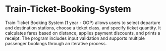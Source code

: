 # Train-Ticket-Booking-System
Train Ticket Booking System (1 year - OOP) allows users to select departure and destination stations, choose a ticket class, and specify ticket quantity. It calculates fares based on distance, applies payment discounts, and prints a receipt. The program includes input validation and supports multiple passenger bookings through an iterative process.
